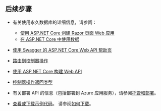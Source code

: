 ## <a name="next-steps"></a>后续步骤

* 有关使用永久数据库的详细信息，请参阅：

  * [使用 ASP.NET Core 创建 Razor 页面 Web 应用](xref:tutorials/index)
  * [在 ASP.NET Core 中使用数据](xref:data/index)

* [使用 Swagger 的 ASP.NET Core Web API 帮助页](xref:tutorials/web-api-help-pages-using-swagger)
* [路由到控制器操作](xref:mvc/controllers/routing)
* [使用 ASP.NET Core 构建 Web API](xref:web-api/index)
* [控制器操作返回类型](xref:web-api/action-return-types)
* 有关部署 API 的信息（包括部署到 Azure 应用服务），请参阅[托管和部署](xref:host-and-deploy/index)。
* [查看或下载示例代码](https://github.com/aspnet/Docs/tree/master/aspnetcore/tutorials/first-web-api/samples)。 请参阅[如何下载](xref:tutorials/index#how-to-download-a-sample)。